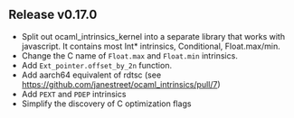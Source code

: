 ## Release v0.17.0

- Split out ocaml_intrinsics_kernel into a separate library that works with javascript.
  It contains most Int* intrinsics, Conditional, Float.max/min.
- Change the C name of `Float.max` and `Float.min` intrinsics.
- Add `Ext_pointer.offset_by_2n` function.
- Add aarch64 equivalent of rdtsc (see
  https://github.com/janestreet/ocaml_intrinsics/pull/7)
- Add `PEXT` and `PDEP` intrinsics
- Simplify the discovery of C optimization flags
